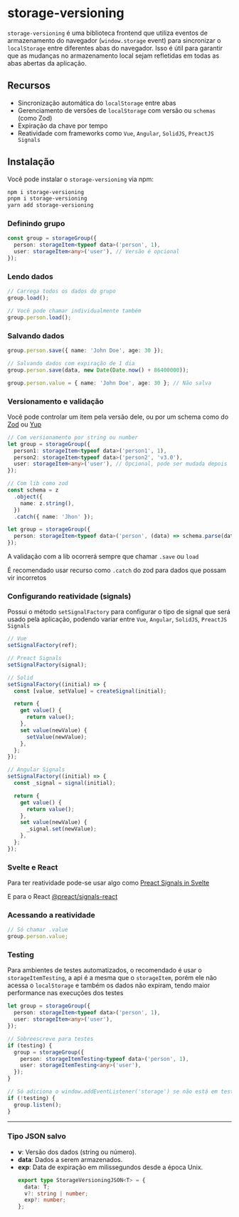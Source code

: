 # storage-versioning

`storage-versioning` é uma biblioteca frontend que utiliza eventos de armazenamento do navegador (`window.storage` event) para sincronizar o `localStorage` entre diferentes abas do navegador. Isso é útil para garantir que as mudanças no armazenamento local sejam refletidas em todas as abas abertas da aplicação.

## Recursos

- Sincronização automática do `localStorage` entre abas
- Gerenciamento de versões de `localStorage` com versão ou `schemas` (como Zod)
- Expiração da chave por tempo
- Reatividade com frameworks como `Vue`, `Angular`, `SolidJS`, `PreactJS Signals`

## Instalação

Você pode instalar o `storage-versioning` via npm:

```bash
npm i storage-versioning
pnpm i storage-versioning
yarn add storage-versioning
```

### Definindo grupo

```ts
const group = storageGroup({
  person: storageItem<typeof data>('person', 1),
  user: storageItem<any>('user'), // Versão é opcional
});
```

### Lendo dados

```ts
// Carrega todos os dados do grupo
group.load();

// Você pode chamar individualmente também
group.person.load();
```

### Salvando dados

```ts
group.person.save({ name: 'John Doe', age: 30 });

// Salvando dados com expiração de 1 dia
group.person.save(data, new Date(Date.now() + 86400000));

group.person.value = { name: 'John Doe', age: 30 }; // Não salva
```

### Versionamento e validação

Você pode controlar um item pela versão dele, ou por um schema como do [Zod](https://zod.dev/) ou [Yup](https://github.com/jquense/yup)

```ts
// Com versionamento por string ou number
let group = storageGroup({
  person1: storageItem<typeof data>('person1', 1),
  person2: storageItem<typeof data>('person2', 'v3.0'),
  user: storageItem<any>('user'), // Opcional, pode ser mudada depois
});

// Com lib como zod
const schema = z
  .object({
    name: z.string(),
  })
  .catch({ name: 'Jhon' });

let group = storageGroup({
  person: storageItem<typeof data>('person', (data) => schema.parse(data)),
});
```

A validação com a lib ocorrerá sempre que chamar `.save` ou `load`

É recomendado usar recurso como `.catch` do zod para dados que possam vir incorretos

### Configurando reatividade (signals)

Possui o método `setSignalFactory` para configurar o tipo de signal que será usado pela aplicação, podendo variar entre `Vue`, `Angular`, `SolidJS`, `PreactJS Signals`

```ts
// Vue
setSignalFactory(ref);

// Preact Signals
setSignalFactory(signal);

// Solid
setSignalFactory((initial) => {
  const [value, setValue] = createSignal(initial);

  return {
    get value() {
      return value();
    },
    set value(newValue) {
      setValue(newValue);
    },
  };
});

// Angular Signals
setSignalFactory((initial) => {
  const _signal = signal(initial);

  return {
    get value() {
      return value();
    },
    set value(newValue) {
      _signal.set(newValue);
    },
  };
});
```

### Svelte e React

Para ter reatividade pode-se usar algo como [Preact Signals in Svelte](https://svelte.dev/repl/3da10091dda341a6a7b9859450e20e9b?version=3.52.0)

E para o React [@preact/signals-react](https://www.npmjs.com/package/@preact/signals-react)

### Acessando a reatividade

```ts
// Só chamar .value
group.person.value;
```

### Testing

Para ambientes de testes automatizados, o recomendado é usar o `storageItemTesting`, a api é a mesma que o `storageItem`, porém ele não acessa o `localStorage` e também os dados não expiram, tendo maior performance nas execuções dos testes

```ts
let group = storageGroup({
  person: storageItem<typeof data>('person', 1),
  user: storageItem<any>('user'),
});

// Sobreescreve para testes
if (testing) {
  group = storageGroup({
    person: storageItemTesting<typeof data>('person', 1),
    user: storageItemTesting<any>('user'),
  });
}

// Só adiciona o window.addEventListener('storage') se não está em testes
if (!testing) {
  group.listen();
}
```

---

### Tipo JSON salvo

- **v**: Versão dos dados (string ou número).
- **data**: Dados a serem armazenados.
- **exp**: Data de expiração em milissegundos desde a época Unix.
  ```ts
  export type StorageVersioningJSON<T> = {
    data: T;
    v?: string | number;
    exp?: number;
  };
  ```
